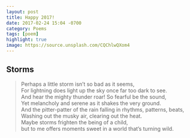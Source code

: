 ```yaml
---
layout: post
title: Happy 2017!
date: 2017-02-24 15:04 -0700
category: Poems
tags: [poem]
highlight: true
image: https://source.unsplash.com/CQChlwQXom4
---
```

## Storms

<blockquote>
Perhaps a little storm isn’t so bad as it seems,<br>
For lightning does light up the sky once far too dark to see.<br>
And hear the mighty thunder roar! So fearful be the sound,<br>
Yet melancholy and serene as it shakes the very ground.<br>
And the pitter-patter of the rain falling in rhythms, patterns, beats,<br>
Washing out the musky air, clearing out the heat.<br>
Maybe storms frighten the being of a child,<br>
but to me offers moments sweet in a world that’s turning wild.
</blockquote>